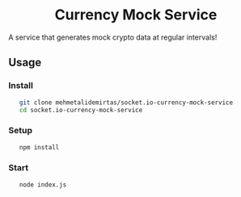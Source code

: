 <h1 align="center">
  Currency Mock Service
</h1>

A service that generates mock crypto data at regular intervals!

## Usage
### Install
```bash
   git clone mehmetalidemirtas/socket.io-currency-mock-service
   cd socket.io-currency-mock-service
   ```
### Setup
```bash
   npm install
   ```
### Start
```bash
   node index.js
   ```
